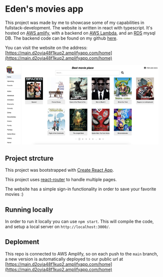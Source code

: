# Eden's movies app

This project was made by me to showcase some of my capabilities in fullstack-development.
The website is written in react with typescript. It's hosted on [AWS amlify](https://aws.amazon.com/pm/amplify/), with a backend on [AWS Lambda](https://aws.amazon.com/pm/lambda/), and an [RDS](https://aws.amazon.com/pm/rds/) mysql DB.
The backend code can be found on my github [here](https://github.com/edenRorman/nodejs-aws-lambda).

You can visit the website on the address: [https://main.d2oyia48f1kuq2.amplifyapp.com/home](https://main.d2oyia48f1kuq2.amplifyapp.com/home)

![screenshot of the website](./public/website_screenshot_20_4_2024.jpg)

## Project strcture

This project was bootstrapped with [Create React App](https://github.com/facebook/create-react-app).

This project uses [react-router](https://reactrouter.com/en/main) to handle multiple pages.

The website has a simple sign-in functionality in order to save your favorite movies :)

## Running locally

In order to run it locally you can use `npm start`. This will compile the code, and setup a local server on `http://localhost:3000/`.

## Deploment

This repo is connected to AWS Amplify, so on each push to the `main` branch, a new version is automatically deployed to our public url at [https://main.d2oyia48f1kuq2.amplifyapp.com/home](https://main.d2oyia48f1kuq2.amplifyapp.com/home)
